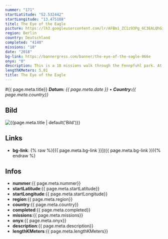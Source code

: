 ```yaml
---
nummer: "171"
startLatitude: "52.532442"
startLongitude: "13.475188"
titel: The Eye of the Eagle
picture: https://lh3.googleusercontent.com/lr/AFBm1_ZC1z93Pg_6C3EALQhGiNRUL6lF30MkOTfxy9vVfpUkVAn0fuCQ5dUb5qI3AzfNa00dPE39pjCE0RE32AMa_QeOn5ZkvMnW6IIgXZh6FHiVqDxsunSi7KtMsqu5TD7n8H7d0zuVmbHBBO4F1Z5kLG657QQvuzRVba0ZktBj54I2mUP7ojbvmWimo-CjhiIlyndAfcDKuEBb8eDhhef2iGG_pG85dMOIMaA0uLcRwd3LrwPph7_cc3E8EwV9vYvncnXFRpqzmFONKutTuD9M5XmSNkyb_az8YrrxX8Vr_gsH1HhT6iUwfdIGBmYHILQbVi_MnAtFl9ytFk1dYqt7SF1w9ka4tSInhkpC1VpP2B2P-FP_y9sv680sECrhfOuCaQLDI4tFWI014BJQ1kUQ1ZwE6yFPckZcB8LO6onHTNQLhjxc84BxqnsoMStjFw3Re2oLt7oMshEngku2veFhLBn6lImRxLB5b__13AAEU3PXj93zeBrETFmLM5huJNM6qqxU9tOapryWeVhFSyEhX92QGksaWE1C-SygxvVVPi-fJmiZZxlU5vtE5IGGxXAsli4hN9s3_j09W7sm8OmufLvcZaAM8BCsdSHB8pnNLhJTma4eyZFiUxzxhx3IeHqIAS4MMpW8v3PWbT-gl1T0QsOF4LUuvXsukOciYxyDMa0xeeV1mCU3AZgtC8ge-f6QsbJChwufeake8TLUN6DuigAZhlSpDTITPoApcee8wFfR3lnWx9IyUNWdfuUCLR9YYgLC7R8F2hWDww45RRFAGlhPJoVmkTF2W9PZfPZCSNjh83porBxQqJd7qrBtkLkyXc_7ExTpgGn-Q6XSUPB9Uiy2AvUBtRBIsLXD
region: Berlin
country: Deutschland
completed: "4140"
missions: "18"
date: "2018"
bg-link: https://bannergress.com/banner/the-eye-of-the-eagle-066e
onyx: "0"
description: This is a 18 missions walk through the Fennpfuhl park. At the end you will have an eagle in your profile, the heraldic animal of Poland, Austria, Germany and many other countries.
lengthKMeters: 5,81
title: The Eye of the Eagle
---
```


#{{ page.meta.title}}
_**Datum:** {{ page.meta.date }} • **Country:**{{ page.meta.country}}_

## Bild
![{{page.meta.title | default('Bild')}}]({{page.meta.picture}})

## Links
- **bg-link**: {% raw %}[{{ page.meta.bg-link }}]({{ page.meta.bg-link }}){% endraw %}

## Infos
- **nummer**:{{ page.meta.nummer}}
- **startLatitude**:{{ page.meta.startLatitude}}
- **startLongitude**:{{ page.meta.startLongitude}}
- **region**:{{ page.meta.region}}
- **country**:{{ page.meta.country}}
- **completed**:{{ page.meta.completed}}
- **missions**:{{ page.meta.missions}}
- **onyx**:{{ page.meta.onyx}}
- **description**:{{ page.meta.description}}
- **lengthKMeters**:{{ page.meta.lengthKMeters}}

